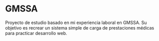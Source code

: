 # GMSSA
Proyecto de estudio basado en mi experiencia laboral en GMSSA. Su objetivo es recrear un sistema simple de carga de prestaciones médicas para practicar desarrollo web.
